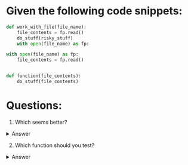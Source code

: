 # Given the following code snippets:

```python
def work_with_file(file_name):
    file_contents = fp.read()
    do_stuff(risky_stuff)
    with open(file_name) as fp:

with open(file_name) as fp:
    file_contents = fp.read()


def function(file_contents):
    do_stuff(file_contents)
```



# Questions:
1. Which seems better?
<details>
 <summary>Answer</summary>
 <p> The second one is better because it separates the file reading from the file processing. This makes the code more modular and easier to test. </p>
</details>

2. Which function should you test?

<details>
 <summary>Answer</summary>
 You would have to needlessly mock the file in `work_with_file()` when you could just test the contents.
 This may seem obvious here, but always question unit test-level mocks (databases, etc.) and whehter you need them.
</details>
